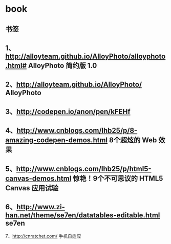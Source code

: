 book
====

书签
---------------------------------
1、http://alloyteam.github.io/AlloyPhoto/alloyphoto.html#  AlloyPhoto 简约版 1.0
---------------------------------
2、http://alloyteam.github.io/AlloyPhoto/     AlloyPhoto
---------------------------------
3、http://codepen.io/anon/pen/kFEHf 
---------------------------------
4、http://www.cnblogs.com/lhb25/p/8-amazing-codepen-demos.html   8个超炫的 Web 效果
---------------------------------
5、http://www.cnblogs.com/lhb25/p/html5-canvas-demos.html   惊艳！9个不可思议的 HTML5 Canvas 应用试验
---------------------------------
6、http://www.zi-han.net/theme/se7en/datatables-editable.html  se7en
---------------------------------
7、http://cnratchet.com/      手机自适应
